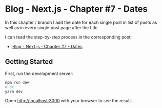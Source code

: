# Blog - Next.js - Chapter #7 - Dates

In this chapter / branch I add the date for each single post in list of posts as well as in every single post page after the title.

I can read the step-by-step process in the corresponding post:

- [Blog - Next.js - Chapter #7 - Dates](https://blog-qbreis.vercel.app/posts/blog-next-js-7-dates)

## Getting Started

First, run the development server:

```bash
npm run dev
# or
yarn dev
```

Open [http://localhost:3000](http://localhost:3000) with your browser to see the result.
